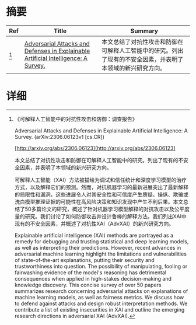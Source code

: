 # 摘要

| Ref | Title | Summary |
| --- | --- | --- |
| [^1] | [Adversarial Attacks and Defenses in Explainable Artificial Intelligence: A Survey.](http://arxiv.org/abs/2306.06123) | 本文总结了对抗性攻击和防御在可解释人工智能中的研究。列出了现有的不安全因素，并表明了本领域的新兴研究方向。 |

# 详细

[^1]: 《可解释人工智能中的对抗性攻击和防御：调查报告》

    Adversarial Attacks and Defenses in Explainable Artificial Intelligence: A Survey. (arXiv:2306.06123v1 [cs.CR])

    [http://arxiv.org/abs/2306.06123](http://arxiv.org/abs/2306.06123)

    本文总结了对抗性攻击和防御在可解释人工智能中的研究。列出了现有的不安全因素，并表明了本领域的新兴研究方向。

    

    可解释人工智能（XAI）方法被描绘为调试和信任统计和深度学习模型的治疗方式，以及解释它们的预测。然而，对抗机器学习的最新进展突出了最新解释的局限性和漏洞，这些进展令人对其安全性和可信度产生质疑。操纵、欺骗或洗白模型推理证据的可能性在高风险决策和知识发现中产生不利后果。本文总结了50多篇论文的研究，概述了针对机器学习模型解释的对抗攻击以及公平度量的研究。我们讨论了如何防御攻击并设计鲁棒的解释方法。我们列出XAI中现有的不安全因素，并概述了对抗性XAI（AdvXAI）的新兴研究方向。

    Explainable artificial intelligence (XAI) methods are portrayed as a remedy for debugging and trusting statistical and deep learning models, as well as interpreting their predictions. However, recent advances in adversarial machine learning highlight the limitations and vulnerabilities of state-of-the-art explanations, putting their security and trustworthiness into question. The possibility of manipulating, fooling or fairwashing evidence of the model's reasoning has detrimental consequences when applied in high-stakes decision-making and knowledge discovery. This concise survey of over 50 papers summarizes research concerning adversarial attacks on explanations of machine learning models, as well as fairness metrics. We discuss how to defend against attacks and design robust interpretation methods. We contribute a list of existing insecurities in XAI and outline the emerging research directions in adversarial XAI (AdvXAI).
    

